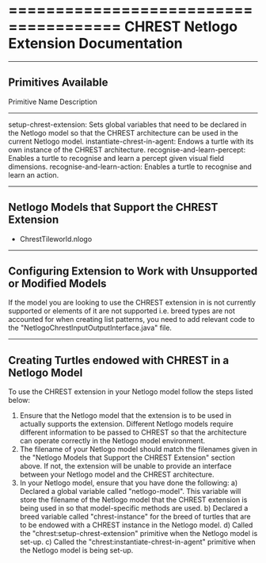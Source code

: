 ======================================
CHREST Netlogo Extension Documentation
======================================

--------------------
Primitives Available
--------------------

Primitive Name					Description
--------------					-----------
setup-chrest-extension: 		Sets global variables that need to be declared in the Netlogo model
								so that the CHREST architecture can be used in the current Netlogo
								model.
instantiate-chrest-in-agent:	Endows a turtle with its own instance of the CHREST architecture.
recognise-and-learn-percept:	Enables a turtle to recognise and learn a percept given visual field
								dimensions.
recognise-and-learn-action: 	Enables a turtle to recognise and learn an action.

------------------------------------------------
Netlogo Models that Support the CHREST Extension
------------------------------------------------

- ChrestTileworld.nlogo

-----------------------------------------------------------------
Configuring Extension to Work with Unsupported or Modified Models
-----------------------------------------------------------------

If the model you are looking to use the CHREST extension in is not currently supported
or elements of it are not supported i.e. breed types are not accounted for when creating
list patterns, you need to add relevant code to the "NetlogoChrestInputOutputInterface.java" 
file.

-------------------------------------------------------
Creating Turtles endowed with CHREST in a Netlogo Model
-------------------------------------------------------

To use the CHREST extension in your Netlogo model follow the steps listed below:

1) Ensure that the Netlogo model that the extension is to be used in actually supports the extension.
   Different Netlogo models require different information to be passed to CHREST so that the 
   architecture can operate correctly in the Netlogo model environment.
2) The filename of your Netlogo model should match the filenames given in the "Netlogo Models that 
   Support the CHREST Extension" section above.  If not, the extension will be unable to 
   provide an interface between your Netlogo model and the CHREST architecture.
3) In your Netlogo model, ensure that you have done the following:
	a) Declared a global variable called "netlogo-model".  This variable will store the filename of
	   the Netlogo model that the CHREST extension is being used in so that model-specific 
	   methods are used.
	b) Declared a breed variable called "chrest-instance" for the breed of turtles that are to 
	   be endowed with a CHREST instance in the Netlogo model.
	d) Called the "chrest:setup-chrest-extension" primitive when the Netlogo model is set-up.
	c) Called the "chrest:instantiate-chrest-in-agent" primitive when the Netlogo model is being 
	   set-up.
